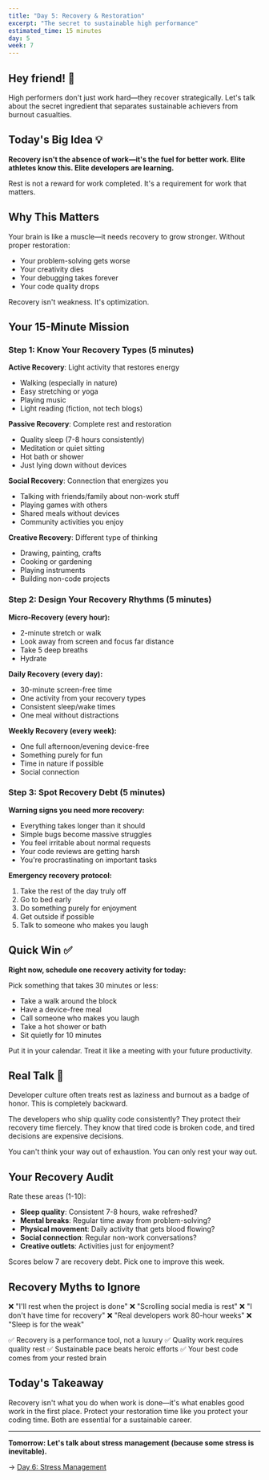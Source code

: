 ```yaml
---
title: "Day 5: Recovery & Restoration"
excerpt: "The secret to sustainable high performance"
estimated_time: 15 minutes
day: 5
week: 7
---
```


## Hey friend! 👋

High performers don't just work hard—they recover strategically. Let's talk about the secret ingredient that separates sustainable achievers from burnout casualties.

## Today's Big Idea 💡

**Recovery isn't the absence of work—it's the fuel for better work. Elite athletes know this. Elite developers are learning.**

Rest is not a reward for work completed. It's a requirement for work that matters.

## Why This Matters

Your brain is like a muscle—it needs recovery to grow stronger. Without proper restoration:

- Your problem-solving gets worse
- Your creativity dies
- Your debugging takes forever
- Your code quality drops

Recovery isn't weakness. It's optimization.

## Your 15-Minute Mission

### Step 1: Know Your Recovery Types (5 minutes)

**Active Recovery**: Light activity that restores energy

- Walking (especially in nature)
- Easy stretching or yoga
- Playing music
- Light reading (fiction, not tech blogs)

**Passive Recovery**: Complete rest and restoration

- Quality sleep (7-8 hours consistently)
- Meditation or quiet sitting
- Hot bath or shower
- Just lying down without devices

**Social Recovery**: Connection that energizes you

- Talking with friends/family about non-work stuff
- Playing games with others
- Shared meals without devices
- Community activities you enjoy

**Creative Recovery**: Different type of thinking

- Drawing, painting, crafts
- Cooking or gardening
- Playing instruments
- Building non-code projects

### Step 2: Design Your Recovery Rhythms (5 minutes)

**Micro-Recovery (every hour):**

- 2-minute stretch or walk
- Look away from screen and focus far distance
- Take 5 deep breaths
- Hydrate

**Daily Recovery (every day):**

- 30-minute screen-free time
- One activity from your recovery types
- Consistent sleep/wake times
- One meal without distractions

**Weekly Recovery (every week):**

- One full afternoon/evening device-free
- Something purely for fun
- Time in nature if possible
- Social connection

### Step 3: Spot Recovery Debt (5 minutes)

**Warning signs you need more recovery:**

- Everything takes longer than it should
- Simple bugs become massive struggles
- You feel irritable about normal requests
- Your code reviews are getting harsh
- You're procrastinating on important tasks

**Emergency recovery protocol:**

1. Take the rest of the day truly off
2. Go to bed early
3. Do something purely for enjoyment
4. Get outside if possible
5. Talk to someone who makes you laugh

## Quick Win ✅

**Right now, schedule one recovery activity for today:**

Pick something that takes 30 minutes or less:

- Take a walk around the block
- Have a device-free meal
- Call someone who makes you laugh
- Take a hot shower or bath
- Sit quietly for 10 minutes

Put it in your calendar. Treat it like a meeting with your future productivity.

## Real Talk 💬

Developer culture often treats rest as laziness and burnout as a badge of honor. This is completely backward.

The developers who ship quality code consistently? They protect their recovery time fiercely. They know that tired code is broken code, and tired decisions are expensive decisions.

You can't think your way out of exhaustion. You can only rest your way out.

## Your Recovery Audit

Rate these areas (1-10):

- **Sleep quality**: Consistent 7-8 hours, wake refreshed?
- **Mental breaks**: Regular time away from problem-solving?
- **Physical movement**: Daily activity that gets blood flowing?
- **Social connection**: Regular non-work conversations?
- **Creative outlets**: Activities just for enjoyment?

Scores below 7 are recovery debt. Pick one to improve this week.

## Recovery Myths to Ignore

❌ "I'll rest when the project is done"
❌ "Scrolling social media is rest"
❌ "I don't have time for recovery"
❌ "Real developers work 80-hour weeks"
❌ "Sleep is for the weak"

✅ Recovery is a performance tool, not a luxury
✅ Quality work requires quality rest
✅ Sustainable pace beats heroic efforts
✅ Your best code comes from your rested brain

## Today's Takeaway

Recovery isn't what you do when work is done—it's what enables good work in the first place. Protect your restoration time like you protect your coding time. Both are essential for a sustainable career.

---

**Tomorrow: Let's talk about stress management (because some stress is inevitable).**

→ [Day 6: Stress Management](./06-stress-management)
